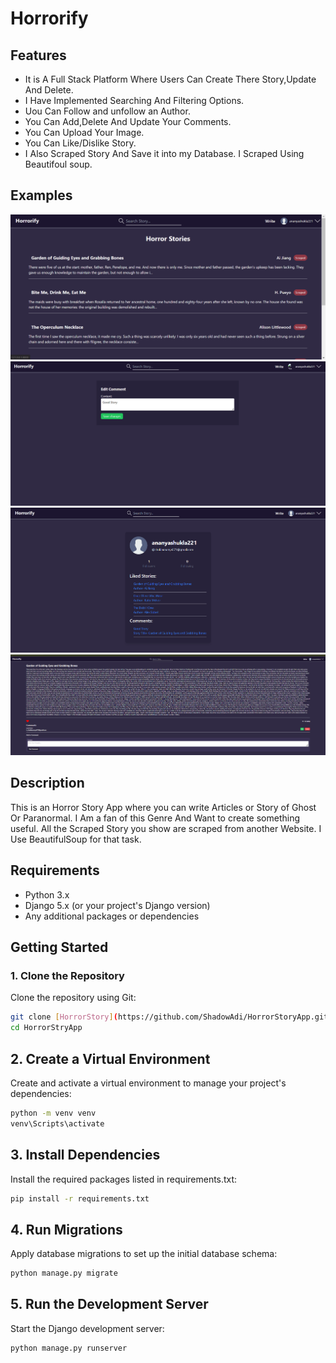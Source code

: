 # Horrorify

## Features 
* It is A Full Stack Platform Where Users Can Create There Story,Update And Delete.
* I Have Implemented Searching And Filtering Options.
* Uou Can Follow and unfollow an Author.
* You Can Add,Delete And Update Your Comments.
* You Can Upload Your Image.
* You Can Like/Dislike Story.
* I Also Scraped Story And Save it into my Database. I Scraped Using Beautifoul soup.


## Examples

![examples/Home](examples/Home.png)
![examples/EditComment](examples/EditComment.png)
![examples/Profile](examples/Profile.png)
![examples/Story](examples/Story.png)



## Description
This is an Horror Story App where you can write Articles or Story of Ghost Or Paranormal. I Am a fan of this Genre And  Want to create something useful. 
All the Scraped Story you show are scraped from another Website. I Use BeautifulSoup for that task.

## Requirements
- Python 3.x
- Django 5.x (or your project's Django version)
- Any additional packages or dependencies

## Getting Started

### 1. Clone the Repository
Clone the repository using Git:

```bash
git clone [HorrorStory](https://github.com/ShadowAdi/HorrorStoryApp.git)
cd HorrorStryApp
```

## 2. Create a Virtual Environment
Create and activate a virtual environment to manage your project's dependencies:
```bash
python -m venv venv
venv\Scripts\activate
```



## 3. Install Dependencies
Install the required packages listed in requirements.txt:
```bash
pip install -r requirements.txt
```


## 4. Run Migrations
Apply database migrations to set up the initial database schema:
```bash
python manage.py migrate
```

## 5. Run the Development Server
Start the Django development server:
```bash
python manage.py runserver
```
